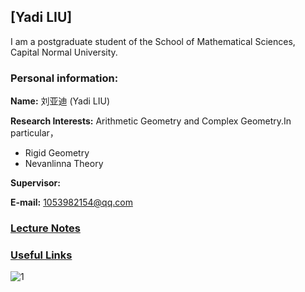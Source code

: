 ## [Yadi LIU]
I am a postgraduate student of the School of Mathematical Sciences, Capital Normal University.

### Personal information:

**Name:** 刘亚迪 (Yadi LIU)

**Research Interests:** Arithmetic Geometry and Complex Geometry.In particular，
- Rigid Geometry
- Nevanlinna Theory


**Supervisor:** 

**E-mail:** 1053982154@qq.com

### [Lecture Notes](https://artinkevin.github.io/notes/)
### [Useful Links](https://ziyangzhu.github.io/Links/)

![1](https://dzackgarza.com/assets/images/covers/algebraic_geometry.png)

